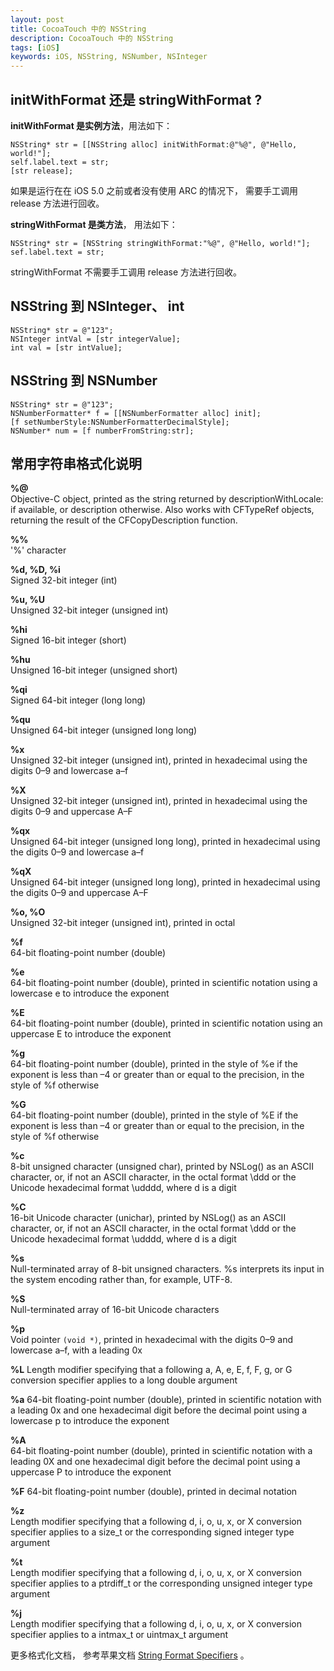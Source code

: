 ```yaml
---
layout: post
title: CocoaTouch 中的 NSString
description: CocoaTouch 中的 NSString
tags: [iOS]
keywords: iOS, NSString, NSNumber, NSInteger
---
```


## initWithFormat 还是 stringWithFormat ? ##

**initWithFormat 是实例方法**，用法如下：

    NSString* str = [[NSString alloc] initWithFormat:@"%@", @"Hello, world!"];
    self.label.text = str;
    [str release];

如果是运行在在 iOS 5.0 之前或者没有使用 ARC 的情况下， 需要手工调用 release 方法进行回收。

**stringWithFormat 是类方法**， 用法如下：

    NSString* str = [NSString stringWithFormat:"%@", @"Hello, world!"];
    sef.label.text = str;

stringWithFormat 不需要手工调用 release 方法进行回收。

## NSString 到 NSInteger、 int ##

    NSString* str = @"123";
    NSInteger intVal = [str integerValue];
    int val = [str intValue];

## NSString 到 NSNumber ##

    NSString* str = @"123";
    NSNumberFormatter* f = [[NSNumberFormatter alloc] init];
    [f setNumberStyle:NSNumberFormatterDecimalStyle];
    NSNumber* num = [f numberFromString:str];

## 常用字符串格式化说明 ##

**%@**  
Objective-C object, printed as the string returned by descriptionWithLocale: if available, or description otherwise. Also works with CFTypeRef objects, returning the result of the CFCopyDescription function.

**%%**  
'%' character

**%d, %D, %i**  
Signed 32-bit integer (int)

**%u, %U**  
Unsigned 32-bit integer (unsigned int)

**%hi**  
Signed 16-bit integer (short)

**%hu**  
Unsigned 16-bit integer (unsigned short)

**%qi**  
Signed 64-bit integer (long long)

**%qu**  
Unsigned 64-bit integer (unsigned long long)

**%x**  
Unsigned 32-bit integer (unsigned int), printed in hexadecimal using the digits 0–9 and lowercase a–f

**%X**  
Unsigned 32-bit integer (unsigned int), printed in hexadecimal using the digits 0–9 and uppercase A–F

**%qx**  
Unsigned 64-bit integer (unsigned long long), printed in hexadecimal using the digits 0–9 and lowercase a–f

**%qX**  
Unsigned 64-bit integer (unsigned long long), printed in hexadecimal using the digits 0–9 and uppercase A–F

**%o, %O**  
Unsigned 32-bit integer (unsigned int), printed in octal

**%f**  
64-bit floating-point number (double)

**%e**  
64-bit floating-point number (double), printed in scientific notation using a lowercase e to introduce the exponent

**%E**  
64-bit floating-point number (double), printed in scientific notation using an uppercase E to introduce the exponent

**%g**  
64-bit floating-point number (double), printed in the style of %e if the exponent is less than –4 or greater than or equal to the precision, in the style of %f otherwise

**%G**  
64-bit floating-point number (double), printed in the style of %E if the exponent is less than –4 or greater than or equal to the precision, in the style of %f otherwise

**%c**  
8-bit unsigned character (unsigned char), printed by NSLog() as an ASCII character, or, if not an ASCII character, in the octal format \\ddd or the Unicode hexadecimal format \\udddd, where d is a digit

**%C**  
16-bit Unicode character (unichar), printed by NSLog() as an ASCII character, or, if not an ASCII character, in the octal format \\ddd or the Unicode hexadecimal format \\udddd, where d is a digit

**%s**  
Null-terminated array of 8-bit unsigned characters. %s interprets its input in the system encoding rather than, for example, UTF-8. 

**%S**  
Null-terminated array of 16-bit Unicode characters

**%p**  
Void pointer `(void *)`, printed in hexadecimal with the digits 0–9 and lowercase a–f, with a leading 0x

**%L** 
Length modifier specifying that a following a, A, e, E, f, F, g, or G conversion specifier applies to a long double argument

**%a** 
64-bit floating-point number (double), printed in scientific notation with a leading 0x and one hexadecimal digit before the decimal point using a lowercase p to introduce the exponent

**%A**  
64-bit floating-point number (double), printed in scientific notation with a leading 0X and one hexadecimal digit before the decimal point using a uppercase P to introduce the exponent

**%F** 
64-bit floating-point number (double), printed in decimal notation

**%z**  
Length modifier specifying that a following d, i, o, u, x, or X conversion specifier applies to a size_t or the corresponding signed integer type argument

**%t**  
Length modifier specifying that a following d, i, o, u, x, or X conversion specifier applies to a ptrdiff_t or the corresponding unsigned integer type argument

**%j**  
Length modifier specifying that a following d, i, o, u, x, or X conversion specifier applies to a intmax_t or uintmax_t argument

更多格式化文档， 参考苹果文档 [String Format Specifiers](https://developer.apple.com/library/mac/#documentation/Cocoa/Conceptual/Strings/Articles/formatSpecifiers.html) 。
